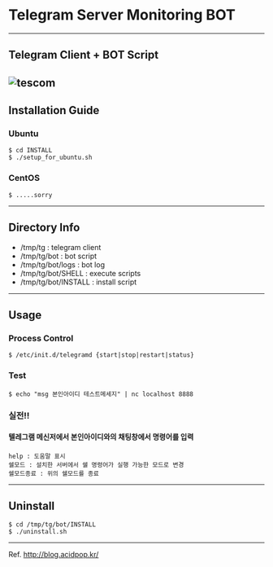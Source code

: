 # Telegram Server Monitoring BOT
---
## Telegram Client + BOT Script
![tescom](https://en.gravatar.com/userimage/96759029/aa4308f795041de37cc2fedf0d1071ca?size=128)
---
## Installation Guide
### Ubuntu
```shell
$ cd INSTALL
$ ./setup_for_ubuntu.sh
```
### CentOS
```shell
$ .....sorry 
```
---
## Directory Info
- /tmp/tg             : telegram client
- /tmp/tg/bot         : bot script
- /tmp/tg/bot/logs    : bot log 
- /tmp/tg/bot/SHELL   : execute scripts
- /tmp/tg/bot/INSTALL : install script  
  
---
## Usage
### Process Control
```shell
$ /etc/init.d/telegramd {start|stop|restart|status}
```  
### Test
```shell
$ echo "msg 본인아이디 테스트메세지" | nc localhost 8888
```  
### 실전!!
#### 텔레그램 메신저에서 본인아이디와의 채팅창에서 명령어를 입력
```shell
help : 도움말 표시
쉘모드 : 설치한 서버에서 쉘 명령어가 실행 가능한 모드로 변경
쉘모드종료 : 위의 쉘모드를 종료
```
---
## Uninstall
```shell
$ cd /tmp/tg/bot/INSTALL
$ ./uninstall.sh
```
---

Ref. http://blog.acidpop.kr/
